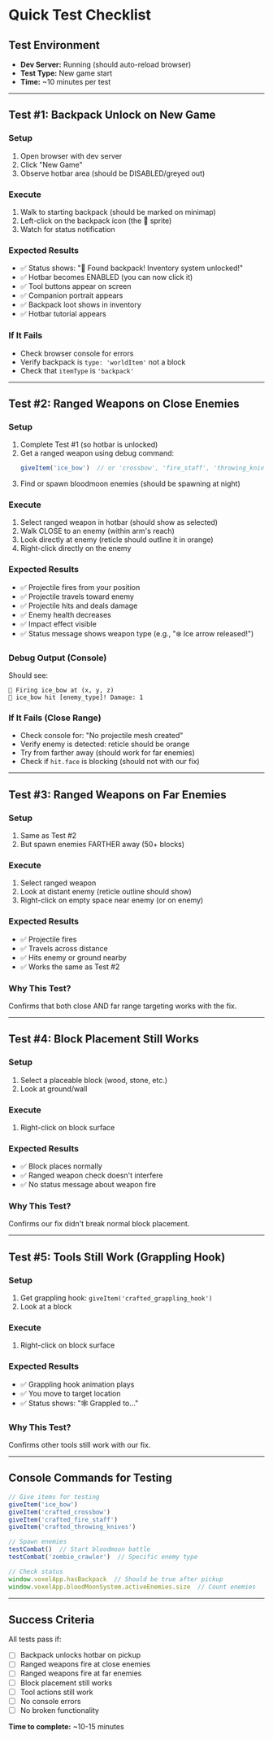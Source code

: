 # Quick Test Checklist

## Test Environment
- **Dev Server:** Running (should auto-reload browser)
- **Test Type:** New game start
- **Time:** ~10 minutes per test

---

## Test #1: Backpack Unlock on New Game

### Setup
1. Open browser with dev server
2. Click "New Game"
3. Observe hotbar area (should be DISABLED/greyed out)

### Execute
1. Walk to starting backpack (should be marked on minimap)
2. Left-click on the backpack icon (the 🎒 sprite)
3. Watch for status notification

### Expected Results
- ✅ Status shows: "🎒 Found backpack! Inventory system unlocked!"
- ✅ Hotbar becomes ENABLED (you can now click it)
- ✅ Tool buttons appear on screen
- ✅ Companion portrait appears
- ✅ Backpack loot shows in inventory
- ✅ Hotbar tutorial appears

### If It Fails
- Check browser console for errors
- Verify backpack is `type: 'worldItem'` not a block
- Check that `itemType` is `'backpack'`

---

## Test #2: Ranged Weapons on Close Enemies

### Setup
1. Complete Test #1 (so hotbar is unlocked)
2. Get a ranged weapon using debug command:
   ```javascript
   giveItem('ice_bow')  // or 'crossbow', 'fire_staff', 'throwing_knives'
   ```
3. Find or spawn bloodmoon enemies (should be spawning at night)

### Execute
1. Select ranged weapon in hotbar (should show as selected)
2. Walk CLOSE to an enemy (within arm's reach)
3. Look directly at enemy (reticle should outline it in orange)
4. Right-click directly on the enemy

### Expected Results
- ✅ Projectile fires from your position
- ✅ Projectile travels toward enemy
- ✅ Projectile hits and deals damage
- ✅ Enemy health decreases
- ✅ Impact effect visible
- ✅ Status message shows weapon type (e.g., "❄️ Ice arrow released!")

### Debug Output (Console)
Should see:
```
🏹 Firing ice_bow at (x, y, z)
🎯 ice_bow hit [enemy_type]! Damage: 1
```

### If It Fails (Close Range)
- Check console for: "No projectile mesh created"
- Verify enemy is detected: reticle should be orange
- Try from farther away (should work for far enemies)
- Check if `hit.face` is blocking (should not with our fix)

---

## Test #3: Ranged Weapons on Far Enemies

### Setup
1. Same as Test #2
2. But spawn enemies FARTHER away (50+ blocks)

### Execute
1. Select ranged weapon
2. Look at distant enemy (reticle outline should show)
3. Right-click on empty space near enemy (or on enemy)

### Expected Results
- ✅ Projectile fires
- ✅ Travels across distance
- ✅ Hits enemy or ground nearby
- ✅ Works the same as Test #2

### Why This Test?
Confirms that both close AND far range targeting works with the fix.

---

## Test #4: Block Placement Still Works

### Setup
1. Select a placeable block (wood, stone, etc.)
2. Look at ground/wall

### Execute
1. Right-click on block surface

### Expected Results
- ✅ Block places normally
- ✅ Ranged weapon check doesn't interfere
- ✅ No status message about weapon fire

### Why This Test?
Confirms our fix didn't break normal block placement.

---

## Test #5: Tools Still Work (Grappling Hook)

### Setup
1. Get grappling hook: `giveItem('crafted_grappling_hook')`
2. Look at a block

### Execute
1. Right-click on block surface

### Expected Results
- ✅ Grappling hook animation plays
- ✅ You move to target location
- ✅ Status shows: "🕸️ Grappled to..."

### Why This Test?
Confirms other tools still work with our fix.

---

## Console Commands for Testing

```javascript
// Give items for testing
giveItem('ice_bow')
giveItem('crafted_crossbow')
giveItem('crafted_fire_staff')
giveItem('crafted_throwing_knives')

// Spawn enemies
testCombat()  // Start bloodmoon battle
testCombat('zombie_crawler')  // Specific enemy type

// Check status
window.voxelApp.hasBackpack  // Should be true after pickup
window.voxelApp.bloodMoonSystem.activeEnemies.size  // Count enemies
```

---

## Success Criteria

All tests pass if:
- [ ] Backpack unlocks hotbar on pickup
- [ ] Ranged weapons fire at close enemies
- [ ] Ranged weapons fire at far enemies
- [ ] Block placement still works
- [ ] Tool actions still work
- [ ] No console errors
- [ ] No broken functionality

**Time to complete:** ~10-15 minutes
